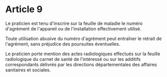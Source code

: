 # Article 9

Le praticien est tenu d'inscrire sur la feuille de maladie le numéro d'agrément de l'appareil ou de l'installation effectivement utilisé.

Toute utilisation abusive du numéro d'agrément peut entraîner le retrait de l'agrément, sans préjudice des poursuites éventuelles.

Le praticien porte mention des actes radiologiques effectués sur la feuille radiologique du carnet de santé de l'intéressé ou sur les additifs correspondants délivrés par les directions départementales des affaires sanitaires et sociales.
